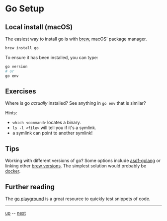 # Go Setup

## Local install (macOS)

The easiest way to install go is with [brew](https://brew.sh), macOS' package manager.

```bash
brew install go
```

To ensure it has been installed, you can type:
```bash
go version
# or
go env
```

## Exercises

Where is go _actually_ installed? See anything in `go env` that is similar?

Hints:
- `which <command>` locates a binary.
- `ls -l <file>` will tell you if it's a symlink.
- a symlink can point to another symlink!

## Tips

Working with different versions of go? Some options include [asdf-golang](https://github.com/kennyp/asdf-golang) or linking other [brew versions](https://formulae.brew.sh/formula/go). The simplest solution would probably be [docker](https://hub.docker.com/_/golang).

## Further reading

The [go playground](https://play.golang.org/) is a great resource to quickly test snippets of code.

---

[up](Readme.md) -- [next](1.2.md)